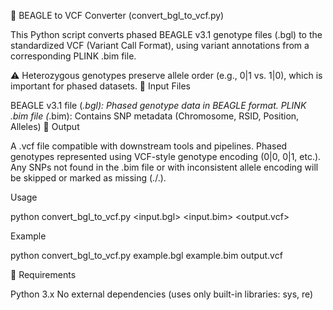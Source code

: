 🧬 BEAGLE to VCF Converter (convert_bgl_to_vcf.py)

This Python script converts phased BEAGLE v3.1 genotype files (.bgl) to the standardized VCF (Variant Call Format), using variant annotations from a corresponding PLINK .bim file.

⚠️ Heterozygous genotypes preserve allele order (e.g., 0|1 vs. 1|0), which is important for phased datasets.
📂 Input Files

BEAGLE v3.1 file (*.bgl): Phased genotype data in BEAGLE format.
PLINK .bim file (*.bim): Contains SNP metadata (Chromosome, RSID, Position, Alleles)
🧾 Output

A .vcf file compatible with downstream tools and pipelines.
Phased genotypes represented using VCF-style genotype encoding (0|0, 0|1, etc.).
Any SNPs not found in the .bim file or with inconsistent allele encoding will be skipped or marked as missing (./.).

Usage 

python convert_bgl_to_vcf.py <input.bgl> <input.bim> <output.vcf>

Example

python convert_bgl_to_vcf.py example.bgl example.bim output.vcf

🔧 Requirements

Python 3.x
No external dependencies (uses only built-in libraries: sys, re)
